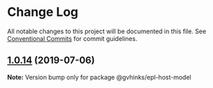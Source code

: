 # Change Log

All notable changes to this project will be documented in this file.
See [Conventional Commits](https://conventionalcommits.org) for commit guidelines.

## [1.0.14](https://github.com/ghinks/epl-ml-mono-repo/compare/v1.0.13...v1.0.14) (2019-07-06)

**Note:** Version bump only for package @gvhinks/epl-host-model
